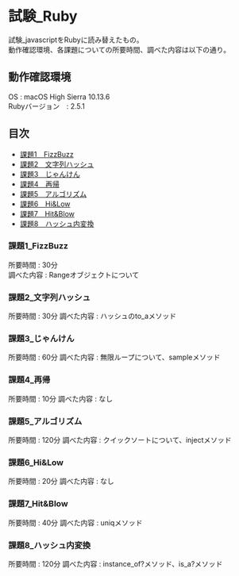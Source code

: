 # 試験_Ruby
試験_javascriptをRubyに読み替えたもの。  
動作確認環境、各課題についての所要時間、調べた内容は以下の通り。　　
  
  
## 動作確認環境
OS : macOS High Sierra 10.13.6  
Rubyバージョン　: 2.5.1

## 目次
- [課題1　FizzBuzz](#課題1_FizzBuzz)
- [課題2　文字列ハッシュ](#課題2_文字列ハッシュ)
- [課題3　じゃんけん](#課題3_じゃんけん)
- [課題4　再帰](#課題4_再帰)
- [課題5　アルゴリズム](#課題5_アルゴリズム)
- [課題6　Hi&Low](#課題6_Hi&Low)
- [課題7　Hit&Blow](#課題7_Hit&Blow)
- [課題8　ハッシュ内変換](#課題8_ハッシュ内変換)

### 課題1_FizzBuzz
所要時間 : 30分  
調べた内容 : Rangeオブジェクトについて

### 課題2_文字列ハッシュ
所要時間 : 30分
調べた内容 : ハッシュのto_aメソッド

### 課題3_じゃんけん
所要時間 : 60分
調べた内容 : 無限ループについて、sampleメソッド

### 課題4_再帰
所要時間 : 10分
調べた内容 : なし

### 課題5_アルゴリズム
所要時間 : 120分
調べた内容 : クイックソートについて、injectメソッド

### 課題6_Hi&Low
所要時間 : 20分
調べた内容 : なし

### 課題7_Hit&Blow
所要時間 : 40分
調べた内容 : uniqメソッド

### 課題8_ハッシュ内変換
所要時間 : 120分
調べた内容 : instance_of?メソッド、is_a?メソッド
